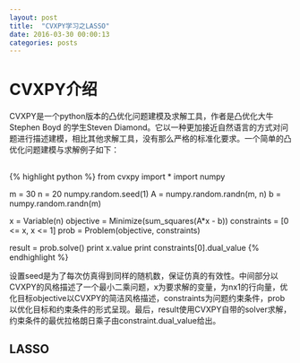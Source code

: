 ```yaml
---
layout: post
title:  "CVXPY学习之LASSO"
date: 2016-03-30 00:00:13
categories: posts
---
```

# CVXPY介绍
CVXPY是一个python版本的凸优化问题建模及求解工具，作者是凸优化大牛Stephen Boyd 的学生Steven Diamond。它以一种更加接近自然语言的方式对问题进行描述建模，相比其他求解工具，没有那么严格的标准化要求。一个简单的凸优化问题建模与求解例子如下：
##
{% highlight python %}
from cvxpy import *
import numpy

m = 30
n = 20
numpy.random.seed(1)
A = numpy.random.randn(m, n)
b = numpy.random.randn(m)

x = Variable(n)
objective = Minimize(sum_squares(A*x - b))
constraints = [0 <= x, x <= 1]
prob = Problem(objective, constraints)

result = prob.solve()
print x.value
print constraints[0].dual_value
{% endhighlight %}

设置seed是为了每次仿真得到同样的随机数，保证仿真的有效性。中间部分以CVXPY的风格描述了一个最小二乘问题，x为要求解的变量，为nx1的行向量，优化目标objective以CVXPY的简洁风格描述，constraints为问题约束条件，prob以优化目标和约束条件的形式呈现。最后，result使用CVXPY自带的solver求解，约束条件的最优拉格朗日乘子由constraint.dual_value给出。

## LASSO


